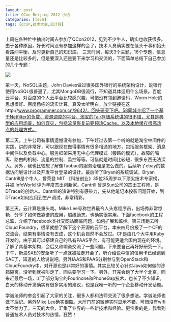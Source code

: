 ```yaml
---
layout: post
title: QCon Beijing 2012 小结
categories: [tech]
tags: [qcon,技术大会,云计算]
---
```


上周在各种忙中抽出时间去参加了QCon2012，见到不少牛人，确实也收获很多。由于各种原因，好长时间没有参加这样的会了，技术人员确实要在低头干事和抬头看路间平衡，及时更新自己的知识库。
三天时间，每天3个主题，16个专题，信息量还是比较多的，但是要深入还是要下来学习和交流的，下面简单总结下自己参加的几个专题：

![](http://mattma2009.qiniudn.com/20140628onedrive/qcon2012.jpg)

第一天，NoSQL主题，John Davies做过很多国外银行的系统架构设计，说银行使用NoSQL很普遍了，尤其MongoDB很流行，不知道具体适用什么场景。百度云平台，对百度的个人云平台比较感兴趣，可惜没有领到邀请码，Worm Hole的思想很好。百度杨栋的流实计算，真没太听明白，放个链接在这http://www.programmer.com.cn/9642/，回头研究下吧。58同城介绍了一个基于Netfilter的负载、资源调度的平台。淘宝的Tair存储系统讲的很不错，尤其是典型的应用场景，如何容灾，包括流量恢复前要预热Cache，以及本地缓存很高热点的处理方式。
  
第二天，上午公司有事情遗憾没有参加，下午赶过去第一个听的就是淘宝中间件的实践，讲的非常好，可以跟现在做得事情有很多相通的地方，包括服务框架、消息中间件以及负载中心。服务框架采用无中心代理模式（旁路的模式），故障的隔离、路由的机制、流量的控制、监控等等。可惜就是时间比较短，很多东西无法深入。另外，我也比较想了解像Taobao的服务治理是怎么做的。后续听了ebay的数据访问层设计以及开发平台登录的设计。最后听了Bryan的系统调试，Bryan Cantrill是个牛人，曾荣登 MIT 《科技创业》35位35周岁以下顶尖技术专家榜，并被 InfoWorld 评为年度杰出创新家。Cantrill 曾是Sun公司的杰出工程师，是DTrace的创始人。Cantrill的演讲特别有感染力，先从他笔记本投影问题开始，到DTrace如何应用到生产调试，非常精彩。
 
第三天，云计算是重头戏。Mike Lee号称世界最令人头疼程序员，出场秀非常惊艳，分享了如何做靠谱的应用，超级励志，也确实很实用。下面facebook的工程总监，介绍了facebook类社交网站面临问题，如何扩展和监控。第三场跑去听Cloud Foundry，很早就想了解下这个开源的云平台，本来四月份报了一个CF的交流会，结果有事情没有去成，这个机会自然不会放过。CF是由几个大牛用Ruby开发的，由于其可以搭建自己的私有PAAS平台，有可能更适合国内现在的环境。了解了其基本架构，会后又和喻勇交流了一些问题。下来要自己再好好研究一下。下午，新浪SAE的安全听了一点就被拉走开会了，听介绍说中信的信用卡已经跑到SAE了，知道的人给说说吧。另外IAAS和PAAS分别参与到OpenStack和CloudFoundry中，对开源也是非常好的事情。其实比较关心针对Java如何做的沙箱隔离，没听到就被叫走了，回头要学习一下。另外，开完会跑了大半个北京，回来赶最后一场，听了部分淘宝的Fourinone和PhoneGap技术，也长了不少知识。白天的移动开发确实有很多实用的建议，也是我唯一听的一个企业移动开发话题。
 
学诚法师的参会引起了大家的关注，很多人都和法师交流了很多想法。学诚法师也做了[后记](http://blog.sina.com.cn/s/blog_489e98b90102e0l0.html)。另外Mike Lee确实很酷。大厅门前的微博实时显示不错，可惜没有wifi太不给力了。三天的大会，汇集了业界的一些新技术和经验。更宝贵的是，我看到普通技术人员对技术的热情，狂赞！



